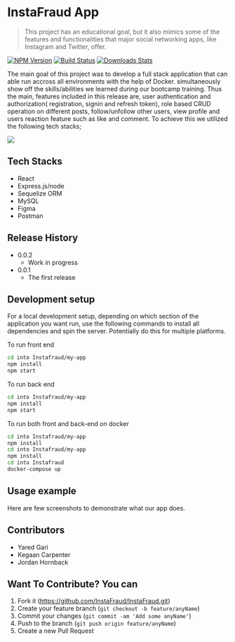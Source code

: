 # InstaFraud App

> This project has an educational goal, but it also mimics some of the features and functionalities that major social networking apps, like Instagram and Twitter, offer.

[![NPM Version][npm-image]][npm-url]
[![Build Status][travis-image]][travis-url]
[![Downloads Stats][npm-downloads]][npm-url]

The main goal of this project was to develop a full stack application that can able run accross all environments with the help of Docker. simultaneously show off the skills/abilities we learned during our bootcamp training. Thus the main, features included in this release are, user authentication and authorization( registration, signin and refresh token), role based CRUD operation on different posts, follow/unfollow other users, view profile and users reaction feature such as like and comment. To achieve this we utilized the following tech stacks;

![](header.png)

## Tech Stacks 
* React
* Express.js/node
* Sequelize ORM
* MySQL
* Figma
* Postman

## Release History

* 0.0.2
    * Work in progress
* 0.0.1
    * The first release

## Development setup

For a local development setup, depending on which section of the application you want run, use the following commands to install all dependencies and spin the server. Potentially do this for multiple platforms.

To run front end  
```sh
cd into Instafraud/my-app
npm install
npm start
```
To run back end  
```sh
cd into Instafraud/my-app
npm install
npm start
```
To run both front and back-end on docker 

```sh
cd into Instafraud/my-app
npm install
cd into Instafraud/my-app
npm install
cd into Instafraud
docker-compose up
```
## Usage example

Here are few screenshots to demonstrate what our app does.



## Contributors 

* Yared Gari 
* Kegaan Carpenter 
* Jordan Hornback

## Want To Contribute? You can

1. Fork it (<https://github.com/InstaFraud/InstaFraud.git>)
2. Create your feature branch (`git checkout -b feature/anyName`)
3. Commit your changes (`git commit -am 'Add some anyName'`)
4. Push to the branch (`git push origin feature/anyName`)
5. Create a new Pull Request

<!-- Markdown link & img dfn's -->
[npm-image]: https://img.shields.io/npm/v/datadog-metrics.svg?style=flat-square
[npm-url]: https://npmjs.org/package/datadog-metrics
[npm-downloads]: https://img.shields.io/npm/dm/datadog-metrics.svg?style=flat-square
[travis-image]: https://img.shields.io/travis/dbader/node-datadog-metrics/master.svg?style=flat-square
[travis-url]: https://travis-ci.org/dbader/node-datadog-metrics
[wiki]: https://github.com/yourname/yourproject/wiki

